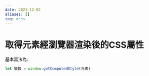```yaml
---
date: 2021-12-02
aliases: []
tag: #css
---
```

# 取得元素經瀏覽器渲染後的CSS屬性
基本寫法為:
```js
let 變數 = window.getComputedStyle(元素)
```